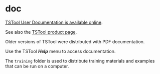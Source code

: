 # doc #

[TSTool User Documentation is available online](https://opencdss.state.co.us/tstool/latest/doc-user/).

See also the [TSTool product page](https://opencdss.state.co.us/opencdss/tstool/).

Older versions of TSTool were distributed with PDF documentation.

Use the TSTool ***Help*** menu to access documentation.

The `training` folder is used to distribute training materials and examples that can be run on a computer.
